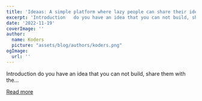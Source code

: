 ```yaml
---
title: 'Ideaas: A simple platform where lazy people can share their ideas with you and you can build them.'
excerpt: 'Introduction   do you have an idea that you can not build, share them with the...'
date: '2022-11-19'
coverImage: ''
author:
  name: Koders
  picture: "assets/blog/authors/koders.png"
ogImage:
  url: ''
---
```


Introduction   do you have an idea that you can not build, share them with the...

[Read more](https://dev.to/namanvyas/ideaas-a-simple-platform-where-lazy-people-can-share-their-ideas-with-you-and-you-can-build-them-21lf)
